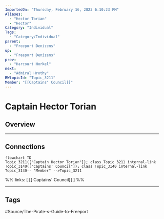```yaml
---
ImportedOn: "Thursday, February 16, 2023 6:10:23 PM"
Aliases:
  - "Hector Torian"
  - "Hector"
Category: "Individual"
Tags:
  - "Category/Individual"
parent:
  - "Freeport Denizens"
up:
  - "Freeport Denizens"
prev:
  - "Harcourt Horkel"
next:
  - "Admiral Hrothy"
RWtopicId: "Topic_3211"
Member: "[[Captains' Council]]"
---
```

# Captain Hector Torian
## Overview
---
## Connections
```mermaid
flowchart TD
Topic_3211(["Captain Hector Torian"]); class Topic_3211 internal-link
Topic_3140(["Captains' Council"]); class Topic_3140 internal-link
Topic_3140-- "Member" -->Topic_3211
```
%%
links: [ [[ Captains' Council]] ]
%%


---
## Tags
#Source/The-Pirate-s-Guide-to-Freeport

